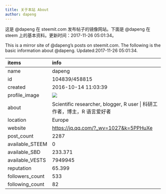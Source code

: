 ```yaml
---
title: 关于本站 About
author: dapeng
---
```


这是 @dapeng 在 steemit.com 发布帖子的镜像网站。下面是 @dapeng 在 steem 上的基本资料。更新时间：2017-11-26 05:01:34。

This is a mirror site of @dapeng’s posts on steemit.com. The following is the basic information about @dapeng. Updated:2017-11-26 05:01:34.



|items           |info                                                                                    |
|:---------------|:---------------------------------------------------------------------------------------|
|name            |dapeng                                                                                  |
|id              |104839/458815                                                                           |
|created         |2016-10-14 11:03:39                                                                     |
|profile_image   |![](http://0.gravatar.com/avatar/6fe1d4ffad212efc7985ecdd4ef9ef77?s=44&d=monsterid&r=g) |
|about           |Scientific researcher, blogger, R user &#124;  科研工作者，博主，R 语言爱好者           |
|location        |Europe                                                                                  |
|website         |https://jq.qq.com/?_wv=1027&k=5PPHuXe                                                   |
|post_count      |2287                                                                                    |
|available_STEEM |0                                                                                       |
|available_SBD   |233.371                                                                                 |
|available_VESTS |7949945                                                                                 |
|reputation      |65.399                                                                                  |
|followers_count |533                                                                                     |
|following_count |82                                                                                      |
